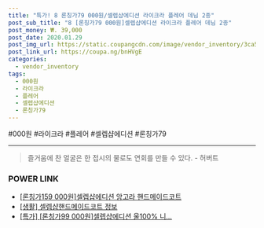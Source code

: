 ```yaml
--- 
title: "특가! 8 론칭가79 000원/셀렙샵에디션 라이크라 플레어 데님 2종" 
post_sub_title: "8 [론칭가79 000원]셀렙샵에디션 라이크라 플레어 데님 2종" 
post_money: ₩. 39,000 
post_date: 2020.01.29 
post_img_url: https://static.coupangcdn.com/image/vendor_inventory/3ca5/0910d5463bdaf80d4469efaab884f6af0a177a0a34feaa41ca248b598673.jpg 
post_link_url: https://coupa.ng/bnHVgE 
categories: 
  - vendor_inventory 
tags: 
  - 000원 
  - 라이크라 
  - 플레어 
  - 셀렙샵에디션 
  - 론칭가79 
--- 
```

  #000원 #라이크라 #플레어 #셀렙샵에디션 #론칭가79 
<hr> 

> 즐거움에 찬 얼굴은 한 접시의 물로도 연회를 만들 수 있다. - 허버트 


### POWER LINK

* <a href="https://blog.naver.com/fasyy4321/221789521635" target="_blank">[론칭가159 000원]셀렙샵에디션 앙고라 핸드메이드코트</a>
* <a href="https://blog.naver.com/santokki14/221766807790" target="_blank"> [생활] 셀렙샵핸드메이드코트 정보 </a>
* <a href="https://blog.naver.com/santokki14/221790554415" target="_blank">[특가] [론칭가99 000원]셀렙샵에디션 울100% 니...</a>
